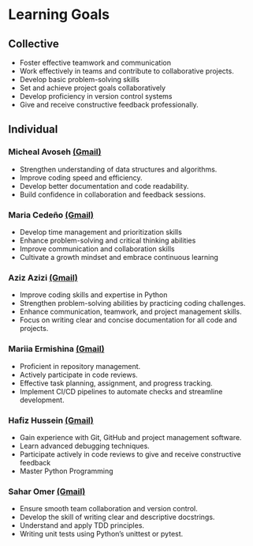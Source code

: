 # Learning Goals

## Collective

- Foster effective teamwork and communication
- Work effectively in teams and contribute to collaborative projects.
- Develop basic problem-solving skills
- Set and achieve project goals collaboratively
- Develop proficiency in version control systems
- Give and receive constructive feedback professionally.

## Individual

### Micheal Avoseh **[(Gmail)](<mailto:avosehmicheal@gmail.com>)**

- Strengthen understanding of data structures and algorithms.
- Improve coding speed and efficiency.
- Develop better documentation and code readability.
- Build confidence in collaboration and feedback sessions.

### Maria Cedeño **[(Gmail)](<mailto:mariaalejandracedeno039@gmail.com>)**

- Develop time management and prioritization skills
- Enhance problem-solving and critical thinking abilities
- Improve communication and collaboration skills
- Cultivate a growth mindset and embrace continuous learning

### Aziz Azizi **[(Gmail)](<mailto:aziztablo.aa@gmail.com>)**

- Improve coding skills and expertise in Python
- Strengthen problem-solving abilities by practicing coding challenges.
- Enhance communication, teamwork, and project management skills.
- Focus on writing clear and concise documentation for all code and projects.

### Mariia Ermishina **[(Gmail)](<mailto:ermishina.m7@gmail.com>)**

- Proficient in repository management.
- Actively participate in code reviews.
- Effective task planning, assignment, and progress tracking.
- Implement CI/CD pipelines to automate checks and streamline development.

### Hafiz Hussein  **[(Gmail)](<mailto:hafizhussein17@gmail.com>)**

- Gain experience with Git, GitHub and project management software.
- Learn advanced debugging techniques.
- Participate actively in code reviews to give and receive constructive feedback
- Master Python Programming

### Sahar Omer  **[(Gmail)](<mailto:sahar.omer121@gmail.com>)**

- Ensure smooth team collaboration and version control.
- Develop the skill of writing clear and descriptive docstrings.
- Understand and apply TDD principles.
- Writing unit tests using Python’s unittest or pytest.

<!--This is the end of the learning goals-->
